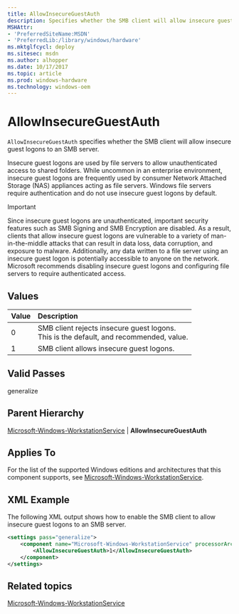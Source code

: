 ```yaml
---
title: AllowInsecureGuestAuth
description: Specifies whether the SMB client will allow insecure guest logons to an SMB server.
MSHAttr:
- 'PreferredSiteName:MSDN'
- 'PreferredLib:/library/windows/hardware'
ms.mktglfcycl: deploy
ms.sitesec: msdn
ms.author: alhopper
ms.date: 10/17/2017
ms.topic: article
ms.prod: windows-hardware
ms.technology: windows-oem
---
```

# AllowInsecureGuestAuth

`AllowInsecureGuestAuth` specifies whether the SMB client will allow insecure guest logons to an SMB server.

Insecure guest logons are used by file servers to allow unauthenticated access to shared folders. While uncommon in an enterprise environment, insecure guest logons are frequently used by consumer Network Attached Storage (NAS) appliances acting as file servers. Windows file servers require authentication and do not use insecure guest logons by default.

> [!Important]
> Since insecure guest logons are unauthenticated, important security features such as SMB Signing and SMB Encryption are disabled. As a result, clients that allow insecure guest logons are vulnerable to a variety of man-in-the-middle attacks that can result in data loss, data corruption, and exposure to malware. Additionally, any data written to a file server using an insecure guest logon is potentially accessible to anyone on the network. Microsoft recommends disabling insecure guest logons and configuring file servers to require authenticated access.

## Values

| Value                          | Description                                                                                    |
|:-------------------------------|:-----------------------------------------------------------------------------------------------|
| 0                              | SMB client rejects insecure guest logons. <br/>This is the default, and recommended, value.    |
| 1                              | SMB client allows insecure guest logons.                                                       |

## Valid Passes

generalize

## Parent Hierarchy

[Microsoft-Windows-WorkstationService](microsoft-windows-workstationservice.md) | **AllowInsecureGuestAuth**

## Applies To

For the list of the supported Windows editions and architectures that this component supports, see [Microsoft-Windows-WorkstationService](microsoft-windows-workstationservice.md).

## XML Example

The following XML output shows how to enable the SMB client to allow insecure guest logons to an SMB server.

```XML
<settings pass="generalize">
    <component name="Microsoft-Windows-WorkstationService" processorArchitecture="amd64" publicKeyToken="31bf3856ad364e35" language="neutral" versionScope="nonSxS" xmlns:wcm="http://schemas.microsoft.com/WMIConfig/2002/State" xmlns:xsi="http://www.w3.org/2001/XMLSchema-instance">
        <AllowInsecureGuestAuth>1</AllowInsecureGuestAuth>
    </component>
</settings>
```

## Related topics

[Microsoft-Windows-WorkstationService](microsoft-windows-workstationservice.md)